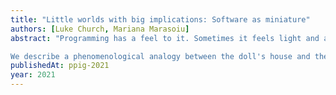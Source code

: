```yaml
---
title: "Little worlds with big implications: Software as miniature"
authors: [Luke Church, Mariana Marasoiu]
abstract: "Programming has a feel to it. Sometimes it feels light and airy, other times tangled and bureaucratic. The PPIG community, and others, have been trying to get at what's going on here for years. In this paper we suggest one more route in - though the world of miniatures.

We describe a phenomenological analogy between the doll's house and the software, adopting Tuan's lens of Dominance and Affection to describe the commonality. We then trace the difference in outcomes between what happens in a doll's house and a software program and make some suggestions as to what the implications are for the experience that programmers have."
publishedAt: ppig-2021
year: 2021
---
```

